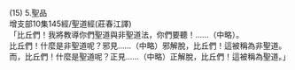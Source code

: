 (15) 5.聖品  
增支部10集145經/聖道經(莊春江譯)  
「比丘們！我將教導你們聖道與非聖道法，你們要聽！……（中略）。  
比丘們！什麼是非聖道呢？邪見……（中略）邪解脫，比丘們！這被稱為非聖道。  
而，比丘們！什麼是聖道呢？正見……（中略）正解脫，比丘們！這被稱為聖道。」  
  
  
